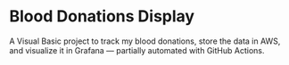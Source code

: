 # Blood Donations Display

A Visual Basic project to track my blood donations, store the data in AWS, and visualize it in Grafana — partially automated with GitHub Actions.

<!--
HEALTHDATA:
[
  {
    "donation_date": "2025-04-25",
    "donation_type": "plasma",
    "weight_kg": 85.1,
    "amount_donated_ml": 850,
    "blood_pressure": "137/76",
    "pulse": 84,
    "temperature": 36.2,
    "hemoglobin": 14
  },
  {
    "donation_date": "2025-04-22",
    "donation_type": "plasma",
    "weight_kg": 85.1,
    "amount_donated_ml": 850,
    "blood_pressure": "144/88",
    "pulse": 90,
    "temperature": 36.2,
    "hemoglobin": 14
  },
  {
    "donation_date": "2025-03-31",
    "donation_type": "plasma",
    "weight_kg": 83.2,
    "amount_donated_ml": 850,
    "blood_pressure": "140/86",
    "pulse": 62,
    "temperature": 35,
    "hemoglobin": 15.1
  },
  {
    "donation_date": "2025-03-27",
    "donation_type": "plasma",
    "weight_kg": 84.7,
    "amount_donated_ml": 850,
    "blood_pressure": "136/86",
    "pulse": 74,
    "temperature": 35.8,
    "hemoglobin": 16.4
  },
  {
    "donation_date": "2025-03-20",
    "donation_type": "plasma",
    "weight_kg": 84.4,
    "amount_donated_ml": 850,
    "blood_pressure": "144/80",
    "pulse": 90,
    "temperature": 35.5,
    "hemoglobin": 14.1
  },
  {
    "donation_date": "2025-03-17",
    "donation_type": "plasma",
    "weight_kg": 83.5,
    "amount_donated_ml": 850,
    "blood_pressure": "137/83",
    "pulse": 84,
    "temperature": 35.4,
    "hemoglobin": 14.5
  },
  {
    "donation_date": "2025-03-14",
    "donation_type": "plasma",
    "weight_kg": 84.3,
    "amount_donated_ml": 850,
    "blood_pressure": "136/86",
    "pulse": 94,
    "temperature": 35.1,
    "hemoglobin": 15.2
  },
  {
    "donation_date": "2025-03-11",
    "donation_type": "plasma",
    "weight_kg": 84.3,
    "amount_donated_ml": 850,
    "blood_pressure": "141/88",
    "pulse": 102,
    "temperature": 35.3,
    "hemoglobin": 14.3
  },
  {
    "donation_date": "2025-03-07",
    "donation_type": "plasma",
    "weight_kg": 84.5,
    "amount_donated_ml": 850,
    "blood_pressure": "140/92",
    "pulse": 63,
    "temperature": 35.9,
    "hemoglobin": 16.1
  },
  {
    "donation_date": "2025-03-04",
    "donation_type": "plasma",
    "weight_kg": 84.6,
    "amount_donated_ml": 850,
    "blood_pressure": "144/83",
    "pulse": 72,
    "temperature": 36.4,
    "hemoglobin": 14.3
  },
  {
    "donation_date": "2025-02-20",
    "donation_type": "plasma",
    "weight_kg": 84.4,
    "amount_donated_ml": 850,
    "blood_pressure": "140/85",
    "pulse": 78,
    "temperature": 35.6,
    "hemoglobin": 13.8
  },
  {
    "donation_date": "2025-02-14",
    "donation_type": "plasma",
    "weight_kg": 85,
    "amount_donated_ml": 850,
    "blood_pressure": "132/87",
    "pulse": 85,
    "temperature": 36.4,
    "hemoglobin": 14.7
  },
  {
    "donation_date": "2025-02-07",
    "donation_type": "plasma",
    "weight_kg": 85,
    "amount_donated_ml": 850,
    "blood_pressure": "144/80",
    "pulse": 69,
    "temperature": 36.5,
    "hemoglobin": 14.3
  }
]
-->
